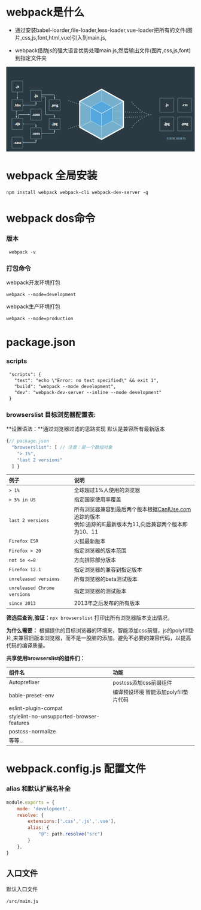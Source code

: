 # webpack是什么
* 通过安装babel-loarder,file-loader,less-loader,vue-loader把所有的文件(图片,css,js,font,html,vue)引入到main.js,

* webpack借助js的强大语言优势处理main.js,然后输出文件(图片,css,js,font)到指定文件夹




![](1.png)


# webpack 全局安装

    npm install webpack webpack-cli webpack-dev-server -g

# webpack dos命令

### 版本

     webpack -v


### 打包命令

webpack开发环境打包

```
webpack --mode=development
```

webpack生产环境打包

```
webpack --mode=production
```

# package.json

### scripts

 ```
  "scripts": {
    "test": "echo \"Error: no test specified\" && exit 1",
    "build": "webpack --mode development",
    "dev": "webpack-dev-server --inline --mode development"
  }
 ```

### browserslist 目标浏览器配置表:

**设置语法：**通过浏览器过滤的思路实现
默认是兼容所有最新版本

```javascript
{// package.json
  "browserslist": [ // 注意：是一个数组对象
    "> 1%",
    "last 2 versions"
  ] }
```

| 例子                         | 说明                                                         |
| :--------------------------- | :----------------------------------------------------------- |
| `> 1%`                       | 全球超过1%人使用的浏览器                                     |
| `> 5% in US`                 | 指定国家使用率覆盖                                           |
| `last 2 versions`            | 所有浏览器兼容到最后两个版本根据[CanIUse.com](https://www.jianshu.com/p/CanIUse.com)追踪的版本<br />例如:追踪的IE最新版本为11,向后兼容两个版本即为10、11 |
| `Firefox ESR`                | 火狐最新版本                                                 |
| `Firefox > 20`               | 指定浏览器的版本范围                                         |
| `not ie <=8`                 | 方向排除部分版本                                             |
| `Firefox 12.1`               | 指定浏览器的兼容到指定版本                                   |
| `unreleased versions`        | 所有浏览器的beta测试版本                                     |
| `unreleased Chrome versions` | 指定浏览器的测试版本                                         |
| `since 2013`                 | 2013年之后发布的所有版本                                     |

**筛选后查询,验证：**`npx browserslist` 打印出所有浏览器版本支出情况，

**为什么需要：**
根据提供的目标浏览器的环境来，智能添加css前缀，js的polyfill垫片,来兼容旧版本浏览器，而不是一股脑的添加。避免不必要的兼容代码，以提高代码的编译质量。

**共享使用browserslist的组件们：**

| 组件名                                    | 功能                                  |
| :---------------------------------------- | :------------------------------------ |
| Autoprefixer                              | postcss添加css前缀组件                |
| bable-preset-env                          | 编译预设环境 智能添加polyfill垫片代码 |
| eslint-plugin-compat                      |                                       |
| stylelint-no-unsupported-browser-features |                                       |
| postcss-normalize                         |                                       |
| 等等...                                   |                                       |



# webpack.config.js 配置文件

### alias 和默认扩展名补全

```js
module.exports = {
    mode: 'development',
    resolve: {
        extensions:['.css','.js','.vue'],
        alias: {
            "@": path.resolve("src")
        }
    },
}

```

## 入口文件

默认入口文件

```
/src/main.js
```

